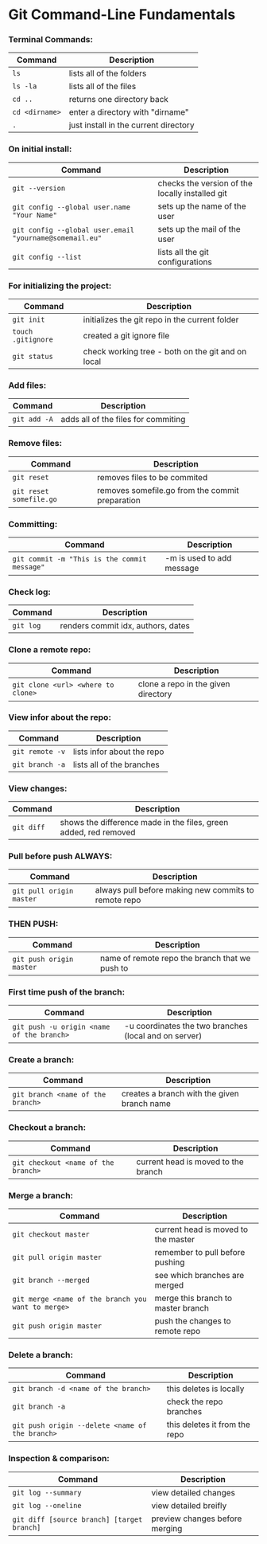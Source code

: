 Git Command-Line Fundamentals
============

### Terminal Commands:

| Command | Description |
| ------- | ----------- |
| `ls` | lists all of the folders |
| `ls -la` | lists all of the files |
| `cd ..` | returns one directory back |
| `cd <dirname>` | enter a directory with "dirname" |
| `.` | just install in the current directory |

### On initial install:

| Command | Description |
| ------- | ----------- |
| `git --version` | checks the version of the locally installed git |
| `git config --global user.name "Your Name" ` | sets up the name of the user |
| `git config --global user.email "yourname@somemail.eu"` | sets up the mail of the user |
| `git config --list` | lists all the git configurations |

### For initializing the project:

| Command | Description |
| ------- | ----------- |
| `git init` |  initializes the git repo in the current folder           |
| `touch .gitignore` |  created a git ignore file  |
| `git status` |  check working tree - both on the git and on local |

### Add files:

| Command | Description |
| ------- | ----------- |
| `git add -A` | adds all of the files for commiting |

### Remove files:

| Command | Description |
| ------- | ----------- |
| `git reset` | removes files to be commited |
| `git reset somefile.go` | removes somefile.go from the commit preparation |

### Committing:

| Command | Description |
| ------- | ----------- |
| `git commit -m "This is the commit message" ` | -m is used to add message |

### Check log:
| Command | Description |
| ------- | ----------- |
| `git log` | renders commit idx, authors, dates |

### Clone a remote repo:
| Command | Description |
| ------- | ----------- |
| `git clone <url> <where to clone>` | clone a repo in the given directory |

### View infor about the repo:
| Command | Description |
| ------- | ----------- |
| `git remote -v` | lists infor about the repo |
| `git branch -a` | lists all of the branches |

### View changes:
| Command | Description |
| ------- | ----------- |
| `git diff` | shows the difference made in the files, green added, red removed |

### Pull before push ALWAYS:
| Command | Description |
| ------- | ----------- |
| `git pull origin master` | always pull before making new commits to remote repo |

### THEN PUSH:
| Command | Description |
| ------- | ----------- |
| `git push origin master` | <origin> name of remote repo <master> the branch that we push to |

### First time push of the branch:
| Command | Description |
| ------- | ----------- |
| `git push -u origin <name of the branch>` | -u coordinates the two branches (local and on server) |

### Create a branch:
| Command | Description |
| ------- | ----------- |
| `git branch <name of the branch>` | creates a branch with the given branch name|

### Checkout a branch:
| Command | Description |
| ------- | ----------- |
| `git checkout <name of the branch>` | current head is moved to the branch |

### Merge a branch:
| Command | Description |
| ------- | ----------- |
| `git checkout master` | current head is moved to the master |
| `git pull origin master` | remember to pull before pushing |
| `git branch --merged ` | see which branches are merged |
| `git merge <name of the branch you want to merge>` | merge this branch to master branch |
| `git push origin master` | push the changes to remote repo |

### Delete a branch:
| Command | Description |
| ------- | ----------- |
| `git branch -d <name of the branch>` | this deletes is locally |
| `git branch -a` | check the repo branches |
| `git push origin --delete <name of the branch>` | this deletes it from the repo |

### Inspection & comparison:
| Command | Description |
| ------- | ----------- |
| `git log --summary` | view detailed changes |
| `git log --oneline` | view detailed breifly |
| `git diff [source branch] [target branch]` | preview changes before merging |

